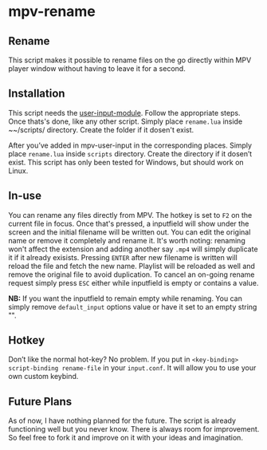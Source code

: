 # mpv-rename

## Rename
This script makes it possible to rename files on the go directly within MPV player window without having to leave it for a second. 

## Installation
This script needs the [user-input-module](https://github.com/CogentRedTester/mpv-user-input/). Follow the appropriate steps.
Once thats's done, like any other script. Simply place `rename.lua` inside ~~/scripts/ directory. Create the folder if it dosen't exist. 


After you’ve added in mpv-user-input in the corresponding places. Simply place `rename.lua` inside `scripts` directory. Create the directory if it dosen’t exist. This script has only been tested for Windows, but should work on Linux.

## In-use
You can rename any files directly from MPV. The hotkey is set to `F2` on the current file in focus. Once that's pressed, a inputfield will show under the screen and the initial filename will be written out. You can edit the original name or remove it completely and rename it. It's worth noting: renaming won't affect the extension and adding another say `.mp4` will simply duplicate it if it already exisists. Pressing `ENTER` after new filename is written will reload the file and fetch the new name. Playlist will be reloaded as well and remove the original file to avoid duplication. To cancel an on-going rename request simply press `ESC` either while inputfield is empty or contains a value. 

**NB:** If you want the inputfield to remain empty while renaming. You can simply remove `default_input` options value or have it set to an empty string "".

## Hotkey
Don’t like the normal hot-key? No problem. If you put in `<key-binding> script-binding rename-file` in your `input.conf`. It will allow you to use your own custom keybind.

## Future Plans
As of now, I have nothing planned for the future. The script is already functioning well but you never know. There is always room for improvement. So feel free to fork it and improve on it with your ideas and imagination.
